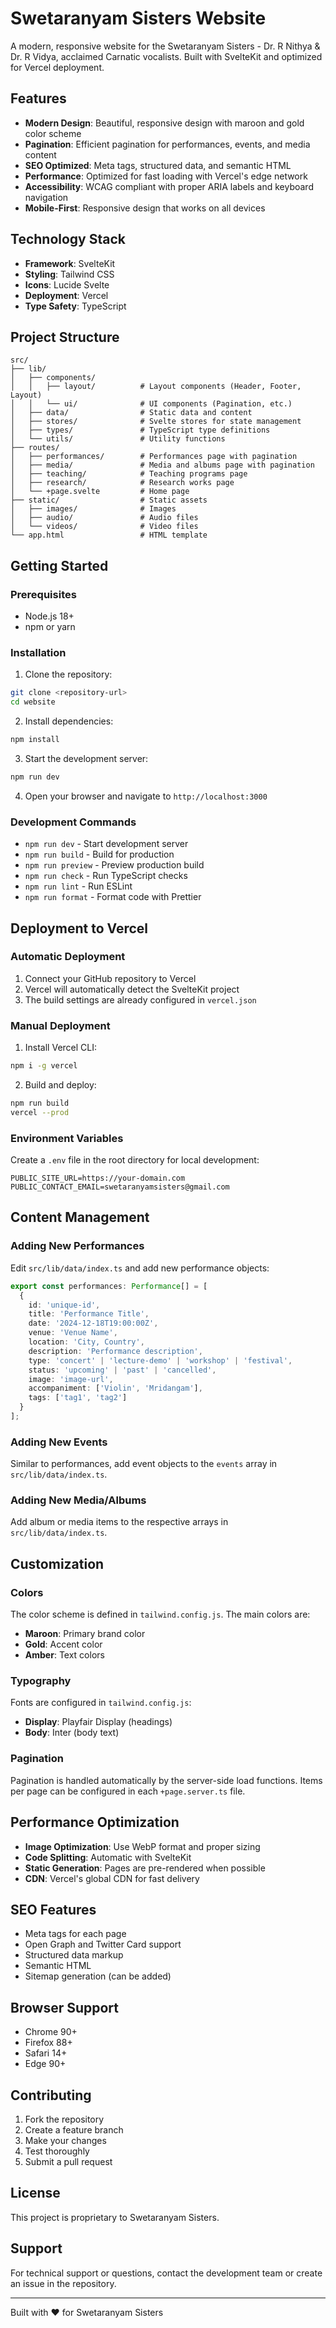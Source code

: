 # Swetaranyam Sisters Website

A modern, responsive website for the Swetaranyam Sisters - Dr. R Nithya & Dr. R Vidya, acclaimed Carnatic vocalists. Built with SvelteKit and optimized for Vercel deployment.

## Features

- **Modern Design**: Beautiful, responsive design with maroon and gold color scheme
- **Pagination**: Efficient pagination for performances, events, and media content
- **SEO Optimized**: Meta tags, structured data, and semantic HTML
- **Performance**: Optimized for fast loading with Vercel's edge network
- **Accessibility**: WCAG compliant with proper ARIA labels and keyboard navigation
- **Mobile-First**: Responsive design that works on all devices

## Technology Stack

- **Framework**: SvelteKit
- **Styling**: Tailwind CSS
- **Icons**: Lucide Svelte
- **Deployment**: Vercel
- **Type Safety**: TypeScript

## Project Structure

```
src/
├── lib/
│   ├── components/
│   │   ├── layout/          # Layout components (Header, Footer, Layout)
│   │   └── ui/              # UI components (Pagination, etc.)
│   ├── data/                # Static data and content
│   ├── stores/              # Svelte stores for state management
│   ├── types/               # TypeScript type definitions
│   └── utils/               # Utility functions
├── routes/
│   ├── performances/        # Performances page with pagination
│   ├── media/               # Media and albums page with pagination
│   ├── teaching/            # Teaching programs page
│   ├── research/            # Research works page
│   └── +page.svelte         # Home page
├── static/                  # Static assets
│   ├── images/              # Images
│   ├── audio/               # Audio files
│   └── videos/              # Video files
└── app.html                 # HTML template
```

## Getting Started

### Prerequisites

- Node.js 18+ 
- npm or yarn

### Installation

1. Clone the repository:
```bash
git clone <repository-url>
cd website
```

2. Install dependencies:
```bash
npm install
```

3. Start the development server:
```bash
npm run dev
```

4. Open your browser and navigate to `http://localhost:3000`

### Development Commands

- `npm run dev` - Start development server
- `npm run build` - Build for production
- `npm run preview` - Preview production build
- `npm run check` - Run TypeScript checks
- `npm run lint` - Run ESLint
- `npm run format` - Format code with Prettier

## Deployment to Vercel

### Automatic Deployment

1. Connect your GitHub repository to Vercel
2. Vercel will automatically detect the SvelteKit project
3. The build settings are already configured in `vercel.json`

### Manual Deployment

1. Install Vercel CLI:
```bash
npm i -g vercel
```

2. Build and deploy:
```bash
npm run build
vercel --prod
```

### Environment Variables

Create a `.env` file in the root directory for local development:

```env
PUBLIC_SITE_URL=https://your-domain.com
PUBLIC_CONTACT_EMAIL=swetaranyamsisters@gmail.com
```

## Content Management

### Adding New Performances

Edit `src/lib/data/index.ts` and add new performance objects:

```typescript
export const performances: Performance[] = [
  {
    id: 'unique-id',
    title: 'Performance Title',
    date: '2024-12-18T19:00:00Z',
    venue: 'Venue Name',
    location: 'City, Country',
    description: 'Performance description',
    type: 'concert' | 'lecture-demo' | 'workshop' | 'festival',
    status: 'upcoming' | 'past' | 'cancelled',
    image: 'image-url',
    accompaniment: ['Violin', 'Mridangam'],
    tags: ['tag1', 'tag2']
  }
];
```

### Adding New Events

Similar to performances, add event objects to the `events` array in `src/lib/data/index.ts`.

### Adding New Media/Albums

Add album or media items to the respective arrays in `src/lib/data/index.ts`.

## Customization

### Colors

The color scheme is defined in `tailwind.config.js`. The main colors are:
- **Maroon**: Primary brand color
- **Gold**: Accent color
- **Amber**: Text colors

### Typography

Fonts are configured in `tailwind.config.js`:
- **Display**: Playfair Display (headings)
- **Body**: Inter (body text)

### Pagination

Pagination is handled automatically by the server-side load functions. Items per page can be configured in each `+page.server.ts` file.

## Performance Optimization

- **Image Optimization**: Use WebP format and proper sizing
- **Code Splitting**: Automatic with SvelteKit
- **Static Generation**: Pages are pre-rendered when possible
- **CDN**: Vercel's global CDN for fast delivery

## SEO Features

- Meta tags for each page
- Open Graph and Twitter Card support
- Structured data markup
- Semantic HTML
- Sitemap generation (can be added)

## Browser Support

- Chrome 90+
- Firefox 88+
- Safari 14+
- Edge 90+

## Contributing

1. Fork the repository
2. Create a feature branch
3. Make your changes
4. Test thoroughly
5. Submit a pull request

## License

This project is proprietary to Swetaranyam Sisters.

## Support

For technical support or questions, contact the development team or create an issue in the repository.

---

Built with ❤️ for Swetaranyam Sisters
